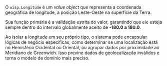 O `wisp.Longitude` é um *value object* que representa a coordenada geográfica de longitude, a posição Leste-Oeste na superfície da Terra.

Sua função primária é a validação estrita do valor, garantindo que ele esteja sempre dentro do intervalo globalmente aceito de **-180.0 a 180.0**.

Ao isolar a longitude em seu próprio tipo, o sistema pode encapsular lógicas de negócio específicas, como determinar se uma localização está no Hemisfério Ocidental ou Oriental, ou agrupar dados por proximidade ao Meridiano de Greenwich. Isso previne dados de geolocalização inválidos e torna o modelo de domínio mais preciso.
